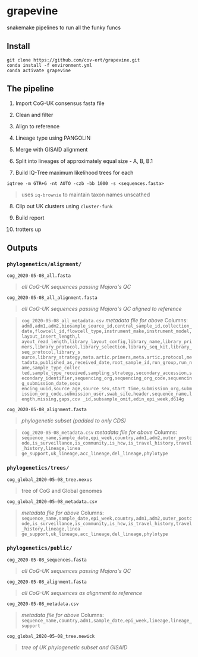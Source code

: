 # grapevine
snakemake pipelines to run all the funky funcs

## Install
```
git clone https://github.com/cov-ert/grapevine.git
conda install -f environment.yml
conda activate grapevine
```

## The pipeline

1) Import CoG-UK consensus fasta file

2) Clean and filter

3) Align to reference

4) Lineage type using PANGOLIN

5) Merge with GISAID alignment

6) Split into lineages of approximately equal size - A, B, B.1

7) Build IQ-Tree maximum likelihood trees for each

```
iqtree -m GTR+G -nt AUTO -czb -bb 1000 -s <sequences.fasta>
```
> uses `iq-brownie` to maintain taxon names unscathed

8) Clip out UK clusters using `cluster-funk`

9) Build report

10) trotters up

## Outputs

### `phylogenetics/alignment/`
`cog_2020-05-08_all.fasta`
> *all CoG-UK sequences passing Majora's QC*

`cog_2020-05-08_all_alignment.fasta`  
> *all CoG-UK sequences passing Majora's QC aligned to reference*

> `cog_2020-05-08_all_metadata.csv`
> *metadata file for above*
> Columns: `adm0,adm1,adm2,biosample_source_id,central_sample_id,collection_date,flowcell_id,flowcell_type,instrument_make,instrument_model,layout_insert_length,l
ayout_read_length,library_layout_config,library_name,library_primers,library_protocol,library_selection,library_seq_kit,library_seq_protocol,library_s
ource,library_strategy,meta.artic.primers,meta.artic.protocol,metadata,published_as,received_date,root_sample_id,run_group,run_name,sample_type_collec
ted,sample_type_received,sampling_strategy,secondary_accession,secondary_identifier,sequencing_org,sequencing_org_code,sequencing_submission_date,sequ
encing_uuid,source_age,source_sex,start_time,submission_org,submission_org_code,submission_user,swab_site,header,sequence_name,length,missing,gaps,cov
_id,subsample_omit,edin_epi_week,d614g`

`cog_2020-05-08_alignment.fasta`
> *phylogenetic subset (padded to only CDS)*

> `cog_2020-05-08_metadata.csv`
> *metadata file for above*
> Columns: `sequence_name,sample_date,epi_week,country,adm1,adm2,outer_postcode,is_surveillance,is_community,is_hcw,is_travel_history,travel_history,lineage,linea
ge_support,uk_lineage,acc_lineage,del_lineage,phylotype`

### `phylogenetics/trees/`

`cog_global_2020-05-08_tree.nexus`
> tree of CoG and Global genomes

`cog_global_2020-05-08_metadata.csv`
> *metadata file for above*
> Columns: `sequence_name,sample_date,epi_week,country,adm1,adm2,outer_postcode,is_surveillance,is_community,is_hcw,is_travel_history,travel_history,lineage,linea
ge_support,uk_lineage,acc_lineage,del_lineage,phylotype`


### `phylogenetics/public/`

`cog_2020-05-08_sequences.fasta`
> *all CoG-UK sequences passing Majora's QC*

`cog_2020-05-08_alignment.fasta`
> *all CoG-UK sequences as alignment to reference*

`cog_2020-05-08_metadata.csv`
> *metadata file for above*
> Columns: `sequence_name,country,adm1,sample_date,epi_week,lineage,lineage_support`

`cog_global_2020-05-08_tree.newick`
> *tree of UK phylogenetic subset and GISAID*

